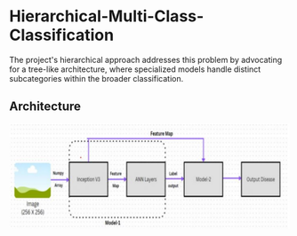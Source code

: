 # Hierarchical-Multi-Class-Classification
The project's hierarchical approach addresses this problem by advocating for a tree-like architecture, where specialized models handle distinct subcategories within the broader classification.
## Architecture
<div align="center">
  <img src="Architecture.jpg"><br><br>
</div>
